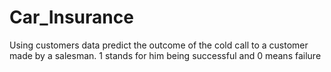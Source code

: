 # Car_Insurance
Using customers data predict the outcome of  the cold call to a customer made by a salesman. 1 stands for him being successful and 0 means failure
